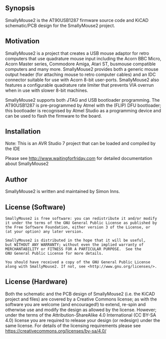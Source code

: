 ## Synopsis

SmallyMouse2 is the AT90USB1287 firmware source code and KiCAD schematic/PCB design for the SmallyMouse2 project.

## Motivation

SmallyMouse2 is a project that creates a USB mouse adaptor for retro computers that use quadrature mouse input including the Acorn BBC Micro, Acorn Master series, Commodore Amiga, Atari ST, busmouse compatible computers and many more.  SmallyMouse2 provides both a generic mouse output header (for attaching mouse to retro computer cables) and an IDC connector suitable for use with Acorn 8-bit user-ports.  SmallyMouse2 also features a configurable quadrature rate limiter that prevents VIA overrun when in use with slower 8-bit machines.

SmallyMouse2 supports both JTAG and USB bootloader programming.  The AT90USB1287 is pre-programmed by Atmel with the (FLIP) DFU bootloader; this bootloader is recognised by Atmel Studio as a programming device and can be used to flash the firmware to the board.

## Installation

Note: This is an AVR Studio 7 project that can be loaded and compiled by the IDE

Please see http://www.waitingforfriday.com for detailed documentation about SmallyMouse2

## Author

SmallyMouse2 is written and maintained by Simon Inns.

## License (Software)

    SmallyMouse2 is free software: you can redistribute it and/or modify
    it under the terms of the GNU General Public License as published by
    the Free Software Foundation, either version 3 of the License, or
    (at your option) any later version.

    SmallyMouse2 is distributed in the hope that it will be useful,
    but WITHOUT ANY WARRANTY; without even the implied warranty of
    MERCHANTABILITY or FITNESS FOR A PARTICULAR PURPOSE.  See the
    GNU General Public License for more details.

    You should have received a copy of the GNU General Public License
    along with SmallyMouse2. If not, see <http://www.gnu.org/licenses/>.

## License (Hardware)

Both the schematic and the PCB design of SmallyMouse2 (i.e. the KiCAD project and files) are covered by a Creative Commons license; as with the software you are welcome (and encouraged!) to extend, re-spin and otherwise use and modify the design as allowed by the license.  However; under the terms of the Attribution-ShareAlike 4.0 International (CC BY-SA 4.0) license you are required to release your design (or redesign) under the same license.  For details of the licensing requirements please see <https://creativecommons.org/licenses/by-sa/4.0/>
